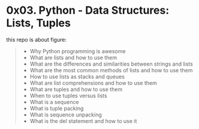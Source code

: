 # 0x03. Python - Data Structures: Lists, Tuples

this repo is about figure:

> - Why Python programming is awesome
> - What are lists and how to use them
> - What are the differences and similarities between strings and lists
> - What are the most common methods of lists and how to use them
> - How to use lists as stacks and queues
> - What are list comprehensions and how to use them
> - What are tuples and how to use them
> - When to use tuples versus lists
> - What is a sequence
> - What is tuple packing
> - What is sequence unpacking
> - What is the del statement and how to use it
